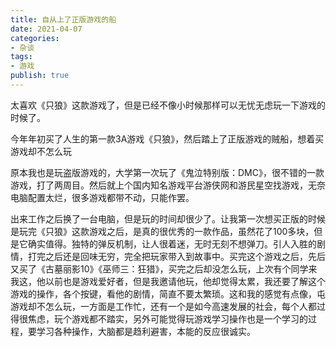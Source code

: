 ```yaml
---
title: 自从上了正版游戏的船
date: 2021-04-07
categories:
- 杂谈
tags:
- 游戏
publish: true
---
```

太喜欢《只狼》这款游戏了，但是已经不像小时候那样可以无忧无虑玩一下游戏的时候了。
<!-- more -->
今年年初买了人生的第一款3A游戏《只狼》，然后踏上了正版游戏的贼船，想着买游戏却不怎么玩

原本我也是玩盗版游戏的，大学第一次玩了《鬼泣特别版：DMC》，很不错的一款游戏，打了两周目。然后就上个国内知名游戏平台游侠网和游民星空找游戏，无奈电脑配置太烂，很多游戏都带不动，只能作罢。

出来工作之后换了一台电脑，但是玩的时间却很少了。让我第一次想买正版的时候是玩完《只狼》这款游戏之后，是真的很优秀的一款作品，虽然花了100多块，但是它确实值得。独特的弹反机制，让人很着迷，无时无刻不想弹刀。引人入胜的剧情，打完之后还是回味无穷，完全把玩家带入到故事中。买完这个游戏之后，先后又买了《古墓丽影10》《巫师三：狂猎》，买完之后却没怎么玩，上次有个同学来我这，他以前也是游戏爱好者，但是我邀请他玩，他却觉得太累，我还要了解这个游戏的操作，各个按键，看他的剧情，简直不要太繁琐。这和我的感觉有点像，屯游戏却不怎么玩，一方面是工作忙，还有一个是如今高速发展的社会，每个人都过得很焦虑，玩个游戏都不踏实，另外可能觉得玩游戏学习操作也是一个学习的过程，要学习各种操作，大脑都是趋利避害，本能的反应很诚实。

